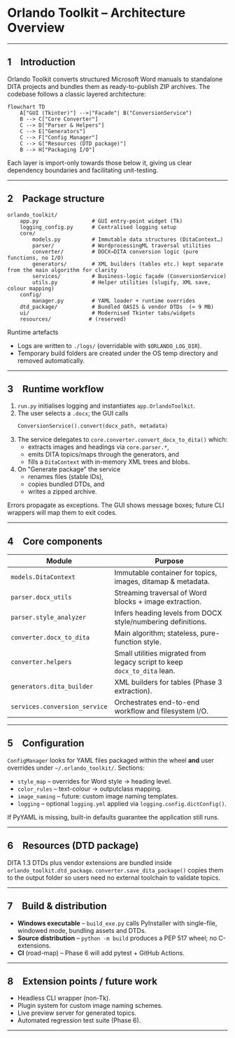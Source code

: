 # Orlando Toolkit – Architecture Overview

---

## 1 Introduction

Orlando Toolkit converts structured Microsoft Word manuals to standalone DITA projects and bundles them as ready-to-publish ZIP archives. The codebase follows a classic layered architecture:

```mermaid
flowchart TD
    A["GUI (Tkinter)"] -->|"Facade"| B("ConversionService")
    B --> C["Core Converter"]
    C --> D["Parser & Helpers"]
    C --> E["Generators"]
    C --> F["Config Manager"]
    C --> G["Resources (DTD package)"]
    B --> H["Packaging I/O"]
```

Each layer is import-only towards those below it, giving us clear dependency boundaries and facilitating unit-testing.

---

## 2 Package structure

```
orlando_toolkit/
    app.py                 # GUI entry-point widget (Tk)
    logging_config.py      # Centralised logging setup
    core/
        models.py          # Immutable data structures (DitaContext…)
        parser/            # WordprocessingML traversal utilities
        converter/         # DOCX→DITA conversion logic (pure functions, no I/O)
        generators/        # XML builders (tables etc.) kept separate from the main algorithm for clarity
        services/          # Business-logic façade (ConversionService)
        utils.py           # Helper utilities (slugify, XML save, colour mapping)
    config/
        manager.py         # YAML loader + runtime overrides
    dtd_package/           # Bundled OASIS & vendor DTDs  (≈ 9 MB)
    ui/                    # Modernised Tkinter tabs/widgets
    resources/            # (reserved)
```

Runtime artefacts
* Logs are written to `./logs/` (overridable with `$ORLANDO_LOG_DIR`).
* Temporary build folders are created under the OS temp directory and removed automatically.

---

## 3 Runtime workflow

1. `run.py` initialises logging and instantiates `app.OrlandoToolkit`.
2. The user selects a `.docx`; the GUI calls
   ```python
   ConversionService().convert(docx_path, metadata)
   ```
3. The service delegates to `core.converter.convert_docx_to_dita()` which:
   * extracts images and headings via `core.parser.*`,
   * emits DITA topics/maps through the generators, and
   * fills a `DitaContext` with in-memory XML trees and blobs.
4. On "Generate package" the service
   * renames files (stable IDs),
   * copies bundled DTDs, and
   * writes a zipped archive.

Errors propagate as exceptions. The GUI shows message boxes; future CLI wrappers will map them to exit codes.

---

## 4 Core components

| Module | Purpose |
|--------|---------|
| `models.DitaContext` | Immutable container for topics, images, ditamap & metadata. |
| `parser.docx_utils`  | Streaming traversal of Word blocks + image extraction. |
| `parser.style_analyzer` | Infers heading levels from DOCX style/numbering definitions. |
| `converter.docx_to_dita` | Main algorithm; stateless, pure-function style. |
| `converter.helpers`  | Small utilities migrated from legacy script to keep `docx_to_dita` lean. |
| `generators.dita_builder` | XML builders for tables (Phase 3 extraction). |
| `services.conversion_service` | Orchestrates end-to-end workflow and filesystem I/O. |

---

## 5 Configuration

`ConfigManager` looks for YAML files packaged within the wheel **and** user overrides under `~/.orlando_toolkit/`. Sections:
* `style_map`         – overrides for Word style → heading level.
* `color_rules`       – text-colour → outputclass mapping.
* `image_naming`      – future: custom image naming templates.
* `logging`           – optional `logging.yml` applied via `logging.config.dictConfig()`.

If PyYAML is missing, built-in defaults guarantee the application still runs.

---

## 6 Resources (DTD package)

DITA 1.3 DTDs plus vendor extensions are bundled inside `orlando_toolkit.dtd_package`. `converter.save_dita_package()` copies them to the output folder so users need no external toolchain to validate topics.

---

## 7 Build & distribution

* **Windows executable** – `build_exe.py` calls PyInstaller with
  single-file, windowed mode, bundling assets and DTDs.
* **Source distribution** – `python -m build` produces a PEP 517 wheel; no C-extensions.
* **CI** (road-map) – Phase 6 will add pytest + GitHub Actions.

---

## 8 Extension points / future work

* Headless CLI wrapper (non-Tk).
* Plugin system for custom image naming schemes.
* Live preview server for generated topics.
* Automated regression test suite (Phase 6).

---

